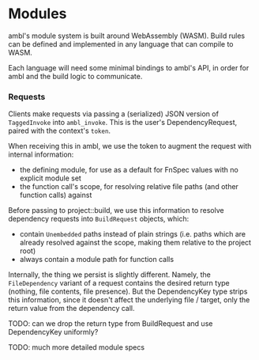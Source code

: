 # Modules

ambl's module system is built around WebAssembly (WASM). Build rules can be defined and implemented in any language that can compile to WASM.

Each language will need some minimal bindings to ambl's API, in order for ambl and the build logic to communicate.

### Requests

Clients make requests via passing a (serialized) JSON version of `TaggedInvoke` into `ambl_invoke`.
This is the user's DependencyRequest, paired with the context's `token`.

When receiving this in ambl, we use the token to augment the request with internal information:
 - the defining module, for use as a default for FnSpec values with no explicit module set
 - the function call's scope, for resolving relative file paths (and other function calls) against

Before passing to project::build, we use this information to resolve dependency requests into `BuildRequest` objects, which:

 - contain `Unembedded` paths instead of plain strings (i.e. paths which are already resolved against the scope, making them relative to the project root)
 - always contain a module path for function calls

Internally, the thing we persist is slightly different. Namely, the `FileDependency` variant of a request contains the desired return type (nothing, file contents, file presence). But the DependencyKey type strips this information, since it doesn't affect the underlying file / target, only the return value from the dependency call.

TODO: can we drop the return type from BuildRequest and use DependencyKey uniformly?


TODO: much more detailed module specs
